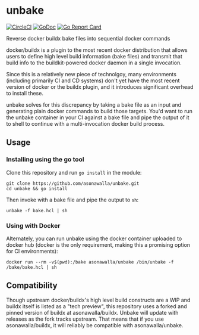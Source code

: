 # unbake
[![CircleCI](https://circleci.com/gh/asonawalla/unbake.svg?style=svg)](https://circleci.com/gh/asonawalla/unbake)
[![GoDoc](https://godoc.org/github.com/asonawalla/unbake?status.svg)](https://godoc.org/github.com/asonawalla/unbake)
[![Go Report Card](https://goreportcard.com/badge/github.com/asonawalla/unbake)](https://goreportcard.com/report/github.com/asonawalla/unbake)

Reverse docker buildx bake files into sequential docker commands

docker/buildx is a plugin to the most recent docker distribution
that allows users to define high level build information (bake files)
and transmit that build info to the buildkit-powered docker daemon
in a single invocation.

Since this is a relatively new piece of technolgoy, many environments (including
primarily CI and CD systems) don't yet have the most recent version of docker or
the buildx plugin, and it introduces significant overhead to install these.

unbake solves for this discrepancy by taking a bake file as an input and generating
plain docker commands to build those targets. You'd want to run the unbake container
in your CI against a bake file and pipe the output of it to shell to continue with a
multi-invocation docker build process.

## Usage

### Installing using the go tool
Clone this repository and run `go install` in the module:
```
git clone https://github.com/asonawalla/unbake.git
cd unbake && go install
```

Then invoke with a bake file and pipe the output to `sh`:
```
unbake -f bake.hcl | sh
```

### Using with Docker
Alternately, you can run unbake using the docker container uploaded to docker hub (docker is the only
requirement, making this a promising option for CI environments):
```
docker run --rm -v$(pwd):/bake asonawalla/unbake /bin/unbake -f /bake/bake.hcl | sh
```

## Compatibility
Though upstream docker/buildx's high level build constructs are a WIP and buildx itself is listed as a "tech preview",
this repository uses a forked and pinned version of buildx at asonawalla/buildx. Unbake will update with releases
as the fork tracks upstream. That means that if you use asonawalla/buildx, it will reliably be compatible with
asonawalla/unbake.
